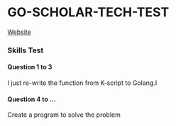 # GO-SCHOLAR-TECH-TEST

[Website](https://hacktiv8.com/go-scholartech/)

### Skills Test

#### Question 1 to 3

I just re-write the function from K-script to Golang.I

#### Question 4 to ...

Create a program to solve the problem

